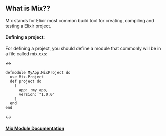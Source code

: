 ## What is Mix??

Mix stands for Elixir most common build tool for creating, compiling and testing a Elixir project.

#### Defining a project:

For defining a project, you should define a module that commonly will be in a file called mix.exs:

<-> 
```
defmodule MyApp.MixProject do
  use Mix.Project
  def project do
    [
      app: :my_app,
      version: "1.0.0"
    ]
  end
end
```
<->

#### [Mix Module Documentation](https://hexdocs.pm/mix/Mix.html)